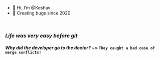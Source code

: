 - 👋 Hi, I’m @Keshav
- 🌱 Creating bugs since 2020
 <br>
 
### *Life was very easy before git*

#### *Why did the developer go to the doctor?*  ~> ```They caught a bad case of merge conflicts!```
<!---
kkeshav-kumar/kkeshav-kumar is a ✨ special ✨ repository because its `README.md` (this file) appears on your GitHub profile.
You can click the Preview link to take a look at your changes.
--->

